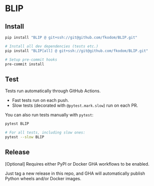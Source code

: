 # BLIP

## Install

```bash
pip install "BLIP @ git+ssh://git@github.com/fkodom/BLIP.git"

# Install all dev dependencies (tests etc.)
pip install "BLIP[all] @ git+ssh://git@github.com/fkodom/BLIP.git"

# Setup pre-commit hooks
pre-commit install
```


## Test

Tests run automatically through GitHub Actions.
* Fast tests run on each push.
* Slow tests (decorated with `@pytest.mark.slow`) run on each PR.

You can also run tests manually with `pytest`:
```bash
pytest BLIP

# For all tests, including slow ones:
pytest --slow BLIP
```


## Release

[Optional] Requires either PyPI or Docker GHA workflows to be enabled.

Just tag a new release in this repo, and GHA will automatically publish Python wheels and/or Docker images.
